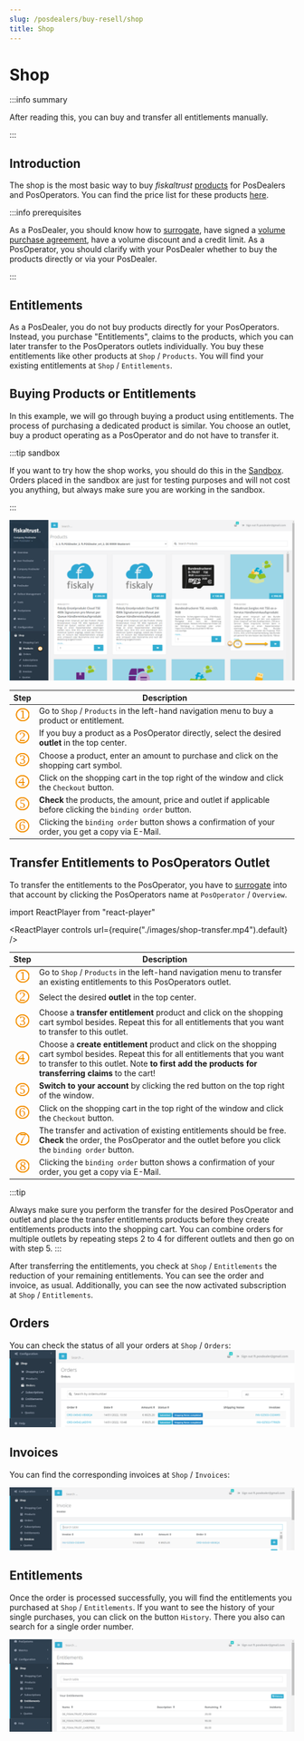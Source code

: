 ```yaml
---
slug: /posdealers/buy-resell/shop
title: Shop
---
```

# Shop

:::info summary

After reading this, you can buy and transfer all entitlements manually.

:::

## Introduction

The shop is the most basic way to buy _fiskaltrust_ [products](products) for PosDealers and PosOperators. You can find the price list for these products [here](overview.md#Contact-information-and-pricelists).

:::info prerequisites

As a PosDealer, you should know how to [surrogate](../getting-started/operator-onboarding/surrogating.md), have signed a  [volume purchase agreement](overview.md), have a volume discount and a credit limit. 
As a PosOperator, you should clarify with your PosDealer whether to buy the products directly or via your PosDealer.

:::

## Entitlements

As a PosDealer, you do not buy products directly for your PosOperators. Instead, you purchase "Entitlements", claims to the products, which you can later transfer to the PosOperators outlets individually. You buy these entitlements like other products at `Shop` / `Products`. You will find your existing entitlements at `Shop` / `Entitlements`. 

## Buying Products or Entitlements

In this example, we will go through buying a product using entitlements. The process of purchasing a dedicated product is similar. You choose an outlet, buy a product operating as a PosOperator and do not have to transfer it.

:::tip sandbox

If you want to try how the shop works, you should do this in the [Sandbox](../getting-started/sandbox.md). Orders placed in the sandbox are just for testing purposes and will not cost you anything, but always make sure you are working in the sandbox.

:::

![Products](./images/products.png)

|             Step             | Description                                                  |
| :--------------------------: | ------------------------------------------------------------ |
| ![](../images/numbers/1.png) | Go to `Shop` / `Products` in the left-hand navigation menu to buy a product or entitlement. |
| ![](../images/numbers/2.png) | If you buy a product as a PosOperator directly, select the desired **outlet** in the top center.  |
| ![](../images/numbers/3.png) | Choose a product, enter an amount to purchase and click on the shopping cart symbol.  |
| ![](../images/numbers/4.png) | Click on the shopping cart in the top right of the window and click the `Checkout` button.  | 
| ![](../images/numbers/5.png) | **Check** the products, the amount, price and outlet if applicable before clicking the `binding order` button.| 
| ![](../images/numbers/6.png) | Clicking the `binding order` button shows a confirmation of your order, you get a copy via E-Mail.  | 

## Transfer Entitlements to PosOperators Outlet
To transfer the entitlements to the PosOperator, you have to [surrogate](../getting-started/operator-onboarding/surrogating.md) into that account by clicking the PosOperators name at `PosOperator` / `Overview`. 

import ReactPlayer from "react-player"

<ReactPlayer controls url={require("./images/shop-transfer.mp4").default} /><br />

|             Step             | Description                                                  |
| :--------------------------: | ------------------------------------------------------------ |
| ![](../images/numbers/1.png) | Go to `Shop` / `Products` in the left-hand navigation menu to transfer an existing entitlements to this PosOperators outlet. |
| ![](../images/numbers/2.png) | Select the desired **outlet** in the top center. |
| ![](../images/numbers/3.png) | Choose a **transfer entitlement** product and click on the shopping cart symbol besides. Repeat this for all entitlements that you want to transfer to this outlet.  |
| ![](../images/numbers/4.png) | Choose a **create entitlement** product and click on the shopping cart symbol besides. Repeat this for all entitlements that you want to transfer to this outlet. Note **to first add the products for transferring claims** to the cart! |
| ![](../images/numbers/5.png) | **Switch to your account** by clicking the red button on the top right of the window. |
| ![](../images/numbers/6.png) | Click on the shopping cart in the top right of the window and click the `Checkout` button.  | 
| ![](../images/numbers/7.png) | The transfer and activation of existing entitlements should be free. **Check** the order, the PosOperator and the outlet before you click the `binding order` button.| 
| ![](../images/numbers/8.png) |Clicking the `binding order` button shows a confirmation of your order, you get a copy via E-Mail.  | 

:::tip 

Always make sure you perform the transfer for the desired PosOperator and outlet and place the transfer entitlements products before they create entitlements products into the shopping cart.
You can combine orders for multiple outlets by repeating steps 2 to 4 for different outlets and then go on with step 5.
:::

After transferring the entitlements, you check at `Shop` / `Entitlements` the reduction of your remaining entitlements. You can see the order and invoice, as usual. Additionally, you can see the now activated subscription at `Shop` / `Entitlements`.

## Orders

You can check the status of all your orders at `Shop` / `Orders`:
![Orders](./images/orders.png)

## Invoices
You can find the corresponding invoices at `Shop` / `Invoices`:

![Invoices](./images/invoices.png)

## Entitlements
Once the order is processed successfully, you will find the entitlements you purchased at `Shop` / `Entitlements`. If you want to see the history of your single purchases, you can click on the button `History`. There you also can search for a single order number.

![Entitlements](./images/entitlements.png)
